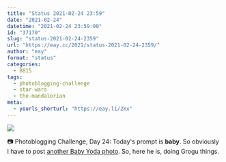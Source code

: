 ```yaml
---
title: "Status 2021-02-24 23:59"
date: "2021-02-24"
datetime: "2021-02-24 23:59:00"
id: "37170"
slug: "status-2021-02-24-2359"
url: "https://eay.cc/2021/status-2021-02-24-2359/"
author: "eay"
format: "status"
categories:
  - 0815
tags:
  - photoblogging-challenge
  - star-wars
  - the-mandalorian
meta:
  - yourls_shorturl: "https://eay.li/2kx"
---
```


![](https://eay.cc/uploads/2021/mb-24-baby.jpg)

📷 Photoblogging Challenge, Day 24: Today's prompt is **baby**. So obviously I have to post [another Baby Yoda photo](https://eay.cc/2021/status-2021-02-19-2359/). So, here he is, doing Grogu things.
